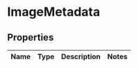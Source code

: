 
# ImageMetadata

## Properties
Name | Type | Description | Notes
------------ | ------------- | ------------- | -------------



